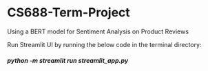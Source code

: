 # CS688-Term-Project
Using a BERT model for Sentiment Analysis on Product Reviews

Run Streamlit UI by running the below code in the terminal directory:

  ##### python -m streamlit run streamlit_app.py

